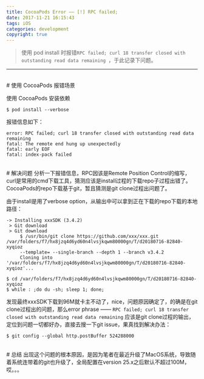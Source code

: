 ```yaml
---
title: CocoaPods Error —— [!] RPC failed;
date: 2017-11-21 16:15:43
tags: iOS
categories: development
copyright: true
---
```


> 使用 pod install 时报错`RPC failed; curl 18 transfer closed with outstanding read data remaining `，于此记录下问题。


<!--more-->

---

<br/>
# 使用 CocoaPods 报错场景

使用 CocoaPods 安装依赖
```
$ pod install --verbose
```

报错信息如下：
```
error: RPC failed; curl 18 transfer closed with outstanding read data remaining 
fatal: The remote end hung up unexpectedly 
fatal: early EOF 
fatal: index-pack failed
```

<br/>
# 解决问题
分析一下报错信息，RPC因该是Remote Position Control的缩写，curl是常用的cmd下载工具，猜测应该是install过程的下载repo子过程出错了。CocoaPods的repo下载基于git，暂且猜测是git clone过程出问题了。

由于install是用了verbose option，从输出中可以拿到正在下载的repo下载的本地路径：
```
-> Installing xxxSDK (3.4.2)
 > Git download
 > Git download
     $ /usr/bin/git clone https://github.com/xxx/xxx.git /var/folders/f7/hx8jzq4d6yd60n4lvsjkqwm80000gn/T/d20180716-82840-xyqioz
     --template= --single-branch --depth 1 --branch v3.4.2
     Cloning into '/var/folders/f7/hx8jzq4d6yd60n4lvsjkqwm80000gn/T/d20180716-82840-xyqioz'...
```

```
$ cd /var/folders/f7/hx8jzq4d6yd60n4lvsjkqwm80000gn/T/d20180716-82840-xyqioz
$ while : ;do du -sh; sleep 1; done;
```
发现最终xxxSDK下载到96M就卡主不动了，nice，问题原因确定了，的确是在git clone过程出的问题，那么error phrase —— `RPC failed; curl 18 transfer closed with outstanding read data remaining` 应该是git clone过程的输出，定位到问题一切都好办，直接去搜一下git issue，果真找到解决办法：
```
$ git config --global http.postBuffer 524288000
```

<br/>
# 总结
出现这个问题的根本原因，是因为笔者在最近升级了MacOS系统，导致随着系统连带着的git也升级了，全局配置在version 25.x之后默认不超过100M，哎。。。

